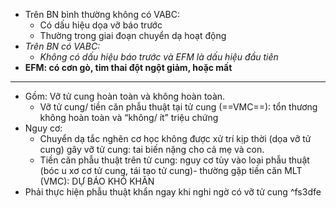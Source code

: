- Trên BN bình thường không có VABC:
	- Có dấu hiệu dọa vỡ báo trước
	- Thường trong giai đoạn chuyển dạ hoạt động
- _Trên BN có VABC:_
	- _Không có dấu hiệu báo trước và EFM là dấu hiệu đầu tiên_
- **EFM: có cơn gò, tim thai đột ngột giảm, hoặc mất**

---

- Gồm: Vỡ tử cung hoàn toàn và không hoàn toàn.  
	- Vỡ tử cung/ tiền căn phẫu thuật tại tử cung (==VMC==): tổn thương không hoàn toàn và “không/ ít” triệu chứng  
- Nguy cơ:  
	- Chuyển dạ tắc nghẽn cơ học không được xử trí kịp thời (dọa vỡ tử cung) gây vỡ tử cung: tai biến nặng cho cả mẹ và con. 
	- Tiền căn phẫu thuật trên tử cung: nguy cơ tùy vào loại phẫu thuật (bóc u xơ cơ tử cung, tái tạo tử cung)- thường gặp tiền căn MLT (VMC): DỰ BÁO KHÓ KHĂN  
- Phải thực hiện phẫu thuật khẩn ngay khi nghi ngờ có vỡ tử cung ^fs3dfe